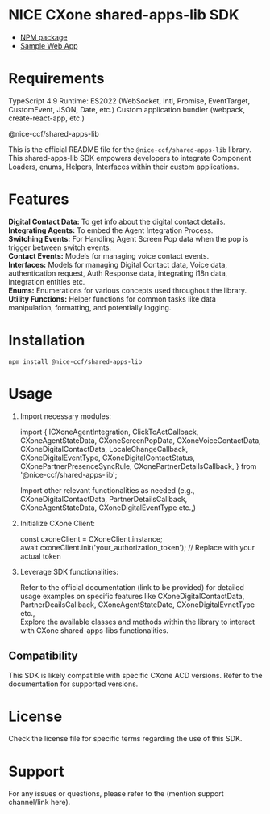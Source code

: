 # NICE CXone shared-apps-lib SDK

*  [NPM package](https://www.npmjs.com/package/@nice-ccf/acd-sdk)
*  [Sample Web App](https://github.com/nice-cxone/webapp-acd-cxagent-sdk-consumer)

# Requirements

TypeScript 4.9
Runtime: ES2022 (WebSocket, Intl, Promise, EventTarget, CustomEvent, JSON, Date, etc.)
Custom application bundler (webpack, create-react-app, etc.)

@nice-ccf/shared-apps-lib

This is the official README file for the `@nice-ccf/shared-apps-lib` library. This shared-apps-lib SDK empowers developers to integrate Component Loaders, enums, Helpers, Interfaces within their custom applications.

# Features

<b>Digital Contact Data:</b> To get info about the digital contact details.
<br/>
<b>Integrating Agents:</b> To embed the Agent Integration Process.
<br/>
<b>Switching Events:</b> For Handling Agent Screen Pop data when the pop is trigger between switch events.
<br/>
<b>Contact Events:</b> Models for managing voice contact events.
<br/>
<b>Interfaces:</b> Models for managing Digital Contact data, Voice data, authentication request, Auth Response data, integrating i18n data, Integration entities etc.
<br/> 
<b>Enums:</b> Enumerations for various concepts used throughout the library.
<br/>
<b>Utility Functions:</b> Helper functions for common tasks like data manipulation, formatting, and potentially logging.


# Installation

`npm install @nice-ccf/shared-apps-lib`

# Usage

1. Import necessary modules: <br />

    import {
      ICXoneAgentIntegration,
      ClickToActCallback,
      CXoneAgentStateData,
      CXoneScreenPopData,
      CXoneVoiceContactData,
      CXoneDigitalContactData,
      LocaleChangeCallback,
      CXoneDigitalEventType,
      CXoneDigitalContactStatus,
      CXonePartnerPresenceSyncRule,
      CXonePartnerDetailsCallback,
    } from '@nice-ccf/shared-apps-lib';<br />

    Import other relevant functionalities as needed (e.g., CXoneDigitalContactData, PartnerDetailsCallback, CXoneAgentStateData, CXoneDigitalEventType etc.,)

2. Initialize CXone Client:<br />

   const cxoneClient = CXoneClient.instance;<br />
   await cxoneClient.init('your_authorization_token'); // Replace with your actual token

3. Leverage SDK functionalities:

    Refer to the official documentation (link to be provided) for detailed usage examples on specific features like CXoneDigitalContactData, PartnerDeailsCallback, CXoneAgentStateDate, CXoneDigitalEvnetType etc., <br />
    Explore the available classes and methods within the library to interact with CXone shared-apps-libs functionalities.

## Compatibility

This SDK is likely compatible with specific CXone ACD versions. Refer to the documentation for supported versions.

# License

Check the license file for specific terms regarding the use of this SDK.

# Support

For any issues or questions, please refer to the (mention support channel/link here).